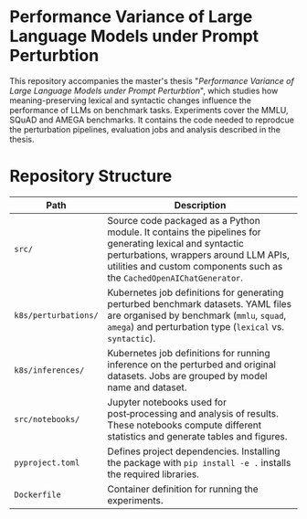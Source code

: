 # Performance Variance of Large Language Models under Prompt Perturbtion

This repository accompanies the master's thesis "*Performance Variance of Large Language Models under Prompt Perturbtion*", which studies how meaning-preserving lexical and syntactic changes influence the performance of LLMs on benchmark tasks.
Experiments cover the MMLU, SQuAD and AMEGA benchmarks. It contains the code needed to reprodcue the perturbation pipelines, evaluation jobs and analysis described in the thesis.

# Repository Structure
| Path                 | Description                                                                                                                                                                                                                                                                                                                                                     |
| -------------------- | --------------------------------------------------------------------------------------------------------------------------------------------------------------------------------------------------------------------------------------------------------------------------------------------------------------------------------------------------------------- |
| `src/`               | Source code packaged as a Python module.  It contains the pipelines for generating lexical and syntactic perturbations, wrappers around LLM APIs, utilities and custom components such as the `CachedOpenAIChatGenerator`.
| `k8s/perturbations/` | Kubernetes job definitions for generating perturbed benchmark datasets.  YAML files are organised by benchmark (`mmlu`, `squad`, `amega`) and perturbation type (`lexical` vs. `syntactic`).
| `k8s/inferences/`    | Kubernetes job definitions for running inference on the perturbed and original datasets.  Jobs are grouped by model name and dataset. 
| `src/notebooks/`     | Jupyter notebooks used for post‑processing and analysis of results.  These notebooks compute different statistics and generate tables and figures.                     |
| `pyproject.toml`     | Defines project dependencies. Installing the package with `pip install -e .` installs the required libraries.                                                                                                                                                                                           |
| `Dockerfile`         | Container definition for running the experiments.             |
